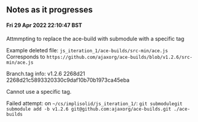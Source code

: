 ## Notes as it progresses

#### Fri 29 Apr 2022 22:10:47 BST

Attmmpting to replace the ace-build with submodule with a specific tag

Example deleted file: `js_iteration_1/ace-builds/src-min/ace.js`
Corresponds to `https://github.com/ajaxorg/ace-builds/blob/v1.2.6/src-min/ace.js`

Branch.tag info: v1.2.6 2268d21 2268d21c5893320330c9daf10b70b1973ca45eba

Cannot use a specific tag.

Failed attempt: on `~/cs/implisolid/js_iteration_1/`: `git submodulegit submodule add -b v1.2.6 git@github.com:ajaxorg/ace-builds.git ./ace-builds`

